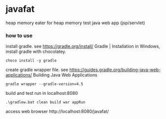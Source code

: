 # javafat
heap memory eater for heap memory test java web app (jsp/servlet)

### how to use

install gradle. see https://gradle.org/install/ Gradle | Installation 
in Windows, install gradle with chocolatey.
```
choco install -y gradle
```

create gradle wrapper file.
see https://guides.gradle.org/building-java-web-applications/ Building Java Web Applications
```
gradle wrapper --gradle-version=4.5
```

build and test run in localhost:8080
```
.\gradlew.bat clean build war appRun
```

access web browser http://localhost:8080/javafat/


